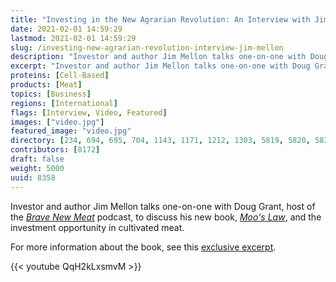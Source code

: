```yaml
---
title: "Investing in the New Agrarian Revolution: An Interview with Jim Mellon"
date: 2021-02-01 14:59:29
lastmod: 2021-02-01 14:59:29
slug: /investing-new-agrarian-revolution-interview-jim-mellon
description: "Investor and author Jim Mellon talks one-on-one with Doug Grant, host of the Brave New Meat podcast, to discuss his new book, Moo’s Law, and the investment opportunity in cultivated meat."
excerpt: "Investor and author Jim Mellon talks one-on-one with Doug Grant, host of the Brave New Meat podcast, to discuss his new book, Moo’s Law, and the investment opportunity in cultivated meat."
proteins: [Cell-Based]
products: [Meat]
topics: [Business]
regions: [International]
flags: [Interview, Video, Featured]
images: ["video.jpg"]
featured_image: "video.jpg"
directory: [234, 694, 695, 704, 1143, 1171, 1212, 1303, 5819, 5820, 5821, 5829, 6149, 8345]
contributors: [8172]
draft: false
weight: 5000
uuid: 8358
---
```

Investor and author Jim Mellon talks one-on-one with Doug Grant, host of
the *[Brave New Meat](https://bravenewmeat.buzzsprout.com/)* podcast, to
discuss his new book, *[Moo's Law](https://mooslawbook.com/)*, and the
investment opportunity in cultivated meat.

For more information about the book, see this [exclusive
excerpt](https://www.proteinreport.org/how-why-and-when-clean-agriculture-will-take-over-world).

{{< youtube QqH2kLxsmvM >}}